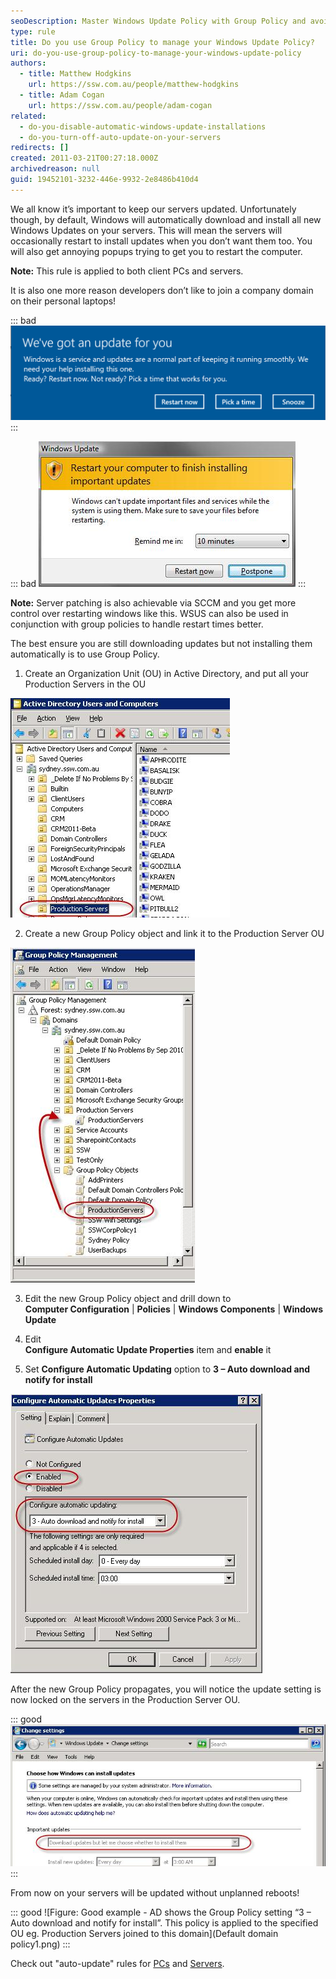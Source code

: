 ```yaml
---
seoDescription: Master Windows Update Policy with Group Policy and avoid unexpected reboots on your servers by configuring automatic updates to download and notify for install.
type: rule
title: Do you use Group Policy to manage your Windows Update Policy?
uri: do-you-use-group-policy-to-manage-your-windows-update-policy
authors:
  - title: Matthew Hodgkins
    url: https://ssw.com.au/people/matthew-hodgkins
  - title: Adam Cogan
    url: https://ssw.com.au/people/adam-cogan
related:
  - do-you-disable-automatic-windows-update-installations
  - do-you-turn-off-auto-update-on-your-servers
redirects: []
created: 2011-03-21T00:27:18.000Z
archivedreason: null
guid: 19452101-3232-446e-9932-2e8486b410d4
---
```


We all know it’s important to keep our servers updated. Unfortunately though, by default, Windows will automatically download and install all new Windows Updates on your servers. This will mean the servers will occasionally restart to install updates when you don’t want them too. You will also get annoying popups trying to get you to restart the computer.

<!--endintro-->

**Note:** This rule is applied to both client PCs and servers.

It is also one more reason developers don’t like to join a company domain on their personal laptops!

::: bad
![Figure: Bad example - Windows 10 shows a ‘Restart now’ – do not accidentally press it! Your production server and your users won't be happy!](Windows-Update-notification.png)
:::

::: bad
![Figure: Bad example – Remember this nasty one from Vista days?](updates-restart.jpg)
:::

**Note:** Server patching is also achievable via SCCM and you get more control over restarting windows like this. WSUS can also be used in conjunction with group policies to handle restart times better.

The best ensure you are still downloading updates but not installing them automatically is to use Group Policy.

1. Create an Organization Unit (OU) in Active Directory, and put all your Production Servers in the OU

![Add all your Production Servers to the Production Server OU](updates-adou.jpg)

2. Create a new Group Policy object and link it to the Production Server OU

![Create a new Group Policy for your Production Servers](updates-gpo.jpg)

3. Edit the new Group Policy object and drill down to  
   **Computer Configuration** | **Policies** | **Windows Components** | **Windows Update**

4. Edit  
   **Configure Automatic Update Properties** item and **enable** it

5. Set **Configure Automatic Updating** option to **3 – Auto download and notify for install**

![Edit Configure Automatic Updates Properties and enable 'Auto download and notify for install](updates-editgp.jpg)

After the new Group Policy propagates, you will notice the update setting is now locked on the servers in the Production Server OU.

::: good
![Figure: Good example - The Group Policy locks the Windows Update setting](updates-updatesforced.jpg)
:::

From now on your servers will be updated without unplanned reboots!

::: good
![Figure: Good example - AD shows the Group Policy setting “3 – Auto download and notify for install”. This policy is applied to the specified OU eg. Production Servers joined to this domain](Default domain policy1.png)
:::

Check out "auto-update" rules for [PCs](/do-you-disable-automatic-windows-update-installations) and [Servers](/do-you-turn-off-auto-update-on-your-servers).
